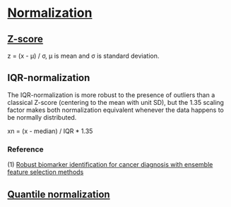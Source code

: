 # [Normalization](https://en.wikipedia.org/wiki/Normalization_(statistics))


## [Z-score](https://en.wikipedia.org/wiki/Standard_score)

z = (x - µ) / σ,  µ is mean and σ is standard deviation.


## IQR-normalization

The IQR-normalization is more robust to the presence of outliers than a classical Z-score (centering to the mean with unit SD), but the 1.35 scaling factor makes both normalization equivalent whenever the data happens to be normally distributed. 

xn = (x - median) / IQR * 1.35

### Reference
(1) [Robust biomarker identification for cancer diagnosis with ensemble feature selection methods](http://bioinformatics.oxfordjournals.org/content/26/3/392.full)



## [Quantile normalization](https://en.wikipedia.org/wiki/Quantile_normalization)




